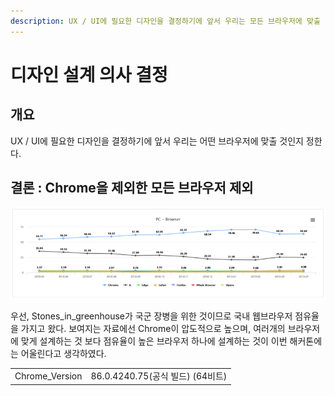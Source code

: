 ```yaml
---
description: UX / UI에 필요한 디자인을 결정하기에 앞서 우리는 모든 브라우저에 맞출 것인지 아닌지를 정해야한다.
---
```


# 디자인 설계 의사 결정

## 개요

 UX / UI에 필요한 디자인을 결정하기에 앞서 우리는 어떤 브라우저에 맞출 것인지 정한다.

## 결론 : Chrome을 제외한 모든 브라우저 제외

![&#xAD6D;&#xB0B4; &#xC6F9;&#xBE0C;&#xB77C;&#xC6B0;&#xC800; &#xC810;&#xC720;&#xC728;](../../../.gitbook/assets/webbrower.png)

 우선, Stones\_in\_greenhouse가 국군 장병을 위한 것이므로 국내 웹브라우저 점유율을 가지고 왔다. 보여지는 자료에선 Chrome이 압도적으로 높으며, 여러개의 브라우저에 맞게 설계하는 것 보다 점유율이 높은 브라우저 하나에 설계하는 것이 이번 해커톤에는 어울린다고 생각하였다.

|  |  |
| :--- | :--- |
| Chrome\_Version | 86.0.4240.75\(공식 빌드\) \(64비트\) |

